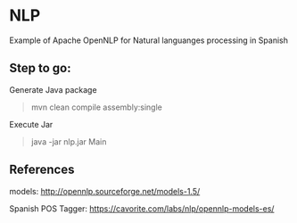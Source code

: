 # NLP
Example of Apache OpenNLP for Natural languanges processing in Spanish

## Step to go:


Generate Java package 
> mvn clean compile assembly:single

Execute Jar
> java -jar nlp.jar Main

## References
models: http://opennlp.sourceforge.net/models-1.5/ 

Spanish POS Tagger: https://cavorite.com/labs/nlp/opennlp-models-es/
